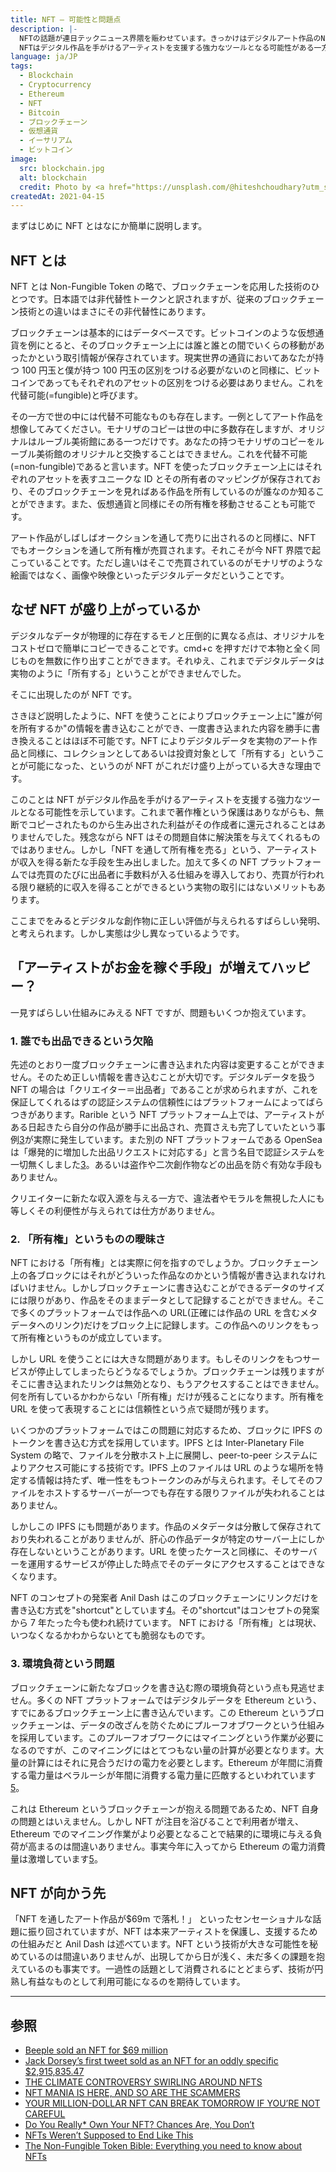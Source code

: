 ```yaml
---
title: NFT — 可能性と問題点
description: |-
  NFTの話題が連日テックニュース界隈を賑わせています。きっかけはデジタルアート作品のNFTに$69mの値段がついたことです。作品は Beepleというアーティストによるもので、取引はNFTを扱うオークションサイトのChristie'sで行われました。その後もTwitterの創業者であるJack Dorseyによる、Twitter初のツイートに$3mの値段がつくなど、話題がつきません。
  NFTはデジタル作品を手がけるアーティストを支援する強力なツールとなる可能性がある一方でいくつかの問題も抱えています。ここではNFTのもつ可能性と問題点についてまとめます。
language: ja/JP
tags:
  - Blockchain
  - Cryptocurrency
  - Ethereum
  - NFT
  - Bitcoin
  - ブロックチェーン
  - 仮想通貨
  - イーサリアム
  - ビットコイン
image:
  src: blockchain.jpg
  alt: blockchain
  credit: Photo by <a href="https://unsplash.com/@hiteshchoudhary?utm_source=unsplash&utm_medium=referral&utm_content=creditCopyText">Hitesh Choudhary</a> on <a href="https://unsplash.com/s/photos/blockchain?utm_source=unsplash&utm_medium=referral&utm_content=creditCopyText">Unsplash</a>
createdAt: 2021-04-15
---
```


まずはじめに NFT とはなにか簡単に説明します。

## NFT とは

NFT とは Non-Fungible Token の略で、ブロックチェーンを応用した技術のひとつです。日本語では非代替性トークンと訳されますが、従来のブロックチェーン技術との違いはまさにその非代替性にあります。

ブロックチェーンは基本的にはデータベースです。ビットコインのような仮想通貨を例にとると、そのブロックチェーン上には誰と誰との間でいくらの移動があったかという取引情報が保存されています。現実世界の通貨においてあなたが持つ 100 円玉と僕が持つ 100 円玉の区別をつける必要がないのと同様に、ビットコインであってもそれぞれのアセットの区別をつける必要はありません。これを代替可能(=fungible)と呼びます。

その一方で世の中には代替不可能なものも存在します。一例としてアート作品を想像してみてください。モナリザのコピーは世の中に多数存在しますが、オリジナルはルーブル美術館にある一つだけです。あなたの持つモナリザのコピーをルーブル美術館のオリジナルと交換することはできません。これを代替不可能(=non-fungible)であると言います。NFT を使ったブロックチェーン上にはそれぞれのアセットを表すユニークな ID とその所有者のマッピングが保存されており、そのブロックチェーンを見ればある作品を所有しているのが誰なのか知ることができます。また、仮想通貨と同様にその所有権を移動させることも可能です。

アート作品がしばしばオークションを通して売りに出されるのと同様に、NFT でもオークションを通して所有権が売買されます。それこそが今 NFT 界隈で起こっていることです。ただし違いはそこで売買されているのがモナリザのような絵画ではなく、画像や映像といったデジタルデータだということです。

## なぜ NFT が盛り上がっているか

デジタルなデータが物理的に存在するモノと圧倒的に異なる点は、オリジナルをコストゼロで簡単にコピーできることです。cmd+c を押すだけで本物と全く同じものを無数に作り出すことができます。それゆえ、これまでデジタルデータは実物のように「所有する」ということができませんでした。

そこに出現したのが NFT です。

さきほど説明したように、NFT を使うことによりブロックチェーン上に"誰が何を所有するか"の情報を書き込むことができ、一度書き込まれた内容を勝手に書き換えることはほぼ不可能です。NFT によりデジタルデータを実物のアート作品と同様に、コレクションとしてあるいは投資対象として「所有する」ということが可能になった、というのが NFT がこれだけ盛り上がっている大きな理由です。

このことは NFT がデジタル作品を手がけるアーティストを支援する強力なツールとなる可能性を示しています。これまで著作権という保護はありながらも、無断でコピーされたものから生み出された利益がその作成者に還元されることはありませんでした。残念ながら NFT はその問題自体に解決策を与えてくれるものではありません。しかし「NFT を通して所有権を売る」という、アーティストが収入を得る新たな手段を生み出しました。加えて多くの NFT プラットフォームでは売買のたびに出品者に手数料が入る仕組みを導入しており、売買が行われる限り継続的に収入を得ることができるという実物の取引にはないメリットもあります。

ここまでをみるとデジタルな創作物に正しい評価が与えられるすばらしい発明、と考えられます。しかし実態は少し異なっているようです。

## 「アーティストがお金を稼ぐ手段」が増えてハッピー？

一見すばらしい仕組みにみえる NFT ですが、問題もいくつか抱えています。

### 1. 誰でも出品できるという欠陥

先述のとおり一度ブロックチェーンに書き込まれた内容は変更することができません。そのため正しい情報を書き込むことが大切です。デジタルデータを扱う NFT の場合は「クリエイター＝出品者」であることが求められますが、これを保証してくれるはずの認証システムの信頼性にはプラットフォームによってばらつきがあります。Rarible という NFT プラットフォーム上では、アーティストがある日起きたら自分の作品が勝手に出品され、売買さえも完了していたという事例[3]が実際に発生しています。また別の NFT プラットフォームである OpenSea は「爆発的に増加した出品リクエストに対応する」と言う名目で認証システムを一切無くしました[3]。あるいは盗作や二次創作物などの出品を防ぐ有効な手段もありません。

クリエイターに新たな収入源を与える一方で、違法者やモラルを無視した人にも等しくその利便性が与えられては仕方がありません。

[3]: https://www.theverge.com/2021/3/20/22334527/nft-scams-artists-opensea-rarible-marble-cards-fraud-art

### 2. 「所有権」というものの曖昧さ

NFT における「所有権」とは実際に何を指すのでしょうか。ブロックチェーン上の各ブロックにはそれがどういった作品なのかという情報が書き込まれなければいけません。しかしブロックチェーンに書き込むことができるデータのサイズには限りがあり、作品をそのままデータとして記録することができません。そこで多くのプラットフォームでは作品への URL(正確には作品の URL を含むメタデータへのリンク)だけをブロック上に記録します。この作品へのリンクをもって所有権というものが成立しています。

しかし URL を使うことには大きな問題があります。もしそのリンクをもつサービスが停止してしまったらどうなるでしょうか。ブロックチェーンは残りますがそこに書き込まれたリンクは無効となり、もうアクセスすることはできません。何を所有しているかわからない「所有権」だけが残ることになります。所有権を URL を使って表現することには信頼性という点で疑問が残ります。

いくつかのプラットフォームではこの問題に対応するため、ブロックに IPFS のトークンを書き込む方式を採用しています。IPFS とは Inter-Planetary File System の略で、ファイルを分散ホスト上に展開し、peer-to-peer システムによりアクセス可能にする技術です。IPFS 上のファイルは URL のような場所を特定する情報は持たず、唯一性をもつトークンのみが与えられます。そしてそのファイルをホストするサーバーが一つでも存在する限りファイルが失われることはありません。

しかしこの IPFS にも問題があります。作品のメタデータは分散して保存されており失われることがありませんが、肝心の作品データが特定のサーバー上にしか存在しないということがあります。URL を使ったケースと同様に、そのサーバーを運用するサービスが停止した時点でそのデータにアクセスすることはできなくなります。

NFT のコンセプトの発案者 Anil Dash はこのブロックチェーンにリンクだけを書き込む方式を"shortcut"としています[4]。その"shortcut"はコンセプトの発案から 7 年たった今も使われ続けています。 NFT における「所有権」とは現状、いつなくなるかわからないとても脆弱なものです。

[4]: https://www.theatlantic.com/ideas/archive/2021/04/nfts-werent-supposed-end-like/618488/

### 3. 環境負荷という問題

ブロックチェーンに新たなブロックを書き込む際の環境負荷という点も見逃せません。多くの NFT プラットフォームではデジタルデータを Ethereum という、すでにあるブロックチェーン上に書き込んでいます。この Ethereum というブロックチェーンは、データの改ざんを防ぐためにプルーフオブワークという仕組みを採用しています。このプルーフオブワークにはマイニングという作業が必要になるのですが、このマイニングにはとてつもない量の計算が必要となります。大量の計算にはそれに見合うだけの電力を必要とします。Ethereum が年間に消費する電力量はベラルーシが年間に消費する電力量に匹敵するといわれています[5]。

これは Ethereum というブロックチェーンが抱える問題であるため、NFT 自身の問題とはいえません。しかし NFT が注目を浴びることで利用者が増え、Ethereum でのマイニング作業がより必要となることで結果的に環境に与える負荷が高まるのは間違いありません。事実今年に入ってから Ethereum の電力消費量は激増しています[5]。

[5]: https://digiconomist.net/ethereum-energy-consumption

## NFT が向かう先

「NFT を通したアート作品が\$69m で落札！」 といったセンセーショナルな話題に振り回されていますが、NFT は本来アーティストを保護し、支援するための仕組みだと Anil Dash は述べています。NFT という技術が大きな可能性を秘めているのは間違いありませんが、出現してから日が浅く、未だ多くの課題を抱えているのも事実です。一過性の話題として消費されるにとどまらず、技術が円熟し有益なものとして利用可能になるのを期待しています。

---

## 参照

- [Beeple sold an NFT for \$69 million](https://www.theverge.com/2021/3/11/22325054/beeple-christies-nft-sale-cost-everydays-69-million)
- [Jack Dorsey’s first tweet sold as an NFT for an oddly specific \$2,915,835.47](https://www.theverge.com/2021/3/22/22344937/jack-dorsey-nft-sold-first-tweet-ethereum-cryptocurrency-twitter)
- [THE CLIMATE CONTROVERSY SWIRLING AROUND NFTS](https://www.theverge.com/2021/3/15/22328203/nft-cryptoart-ethereum-blockchain-climate-change)
- [NFT MANIA IS HERE, AND SO ARE THE SCAMMERS](https://www.theverge.com/2021/3/20/22334527/nft-scams-artists-opensea-rarible-marble-cards-fraud-art)
- [YOUR MILLION-DOLLAR NFT CAN BREAK TOMORROW IF YOU’RE NOT CAREFUL](https://www.theverge.com/2021/3/25/22349242/nft-metadata-explained-art-crypto-urls-links-ipfs)
- [Do You Really\* Own Your NFT? Chances Are, You Don’t](https://thedefiant.io/do-you-really-own-your-nft-chances-are-you-dont/)
- [NFTs Weren’t Supposed to End Like This](https://www.theatlantic.com/ideas/archive/2021/04/nfts-werent-supposed-end-like/618488/)
- [The Non-Fungible Token Bible: Everything you need to know about NFTs](https://opensea.io/blog/guides/non-fungible-tokens)
